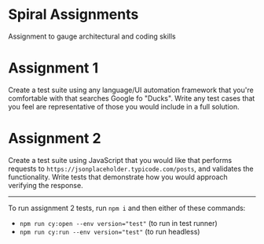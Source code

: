 # Spiral Assignments

Assignment to gauge architectural and coding skills

# Assignment 1

Create a test suite using any language/UI automation framework that you're comfortable with that searches Google fo "Ducks". Write any test cases that you feel are representative of those you would include in a full solution.

# Assignment 2

Create a test suite using JavaScript that you would like that performs requests to `https://jsonplaceholder.typicode.com/posts`, and validates the functionality. Write tests that demonstrate how you would approach verifying the response.

---

To run assignment 2 tests, run `npm i` and then either of these commands:

- `npm run cy:open --env version="test"` (to run in test runner)
- `npm run cy:run --env version="test"` (to run headless)
